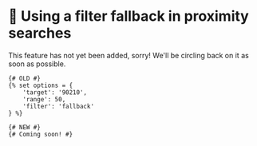 # 🔧 Using a filter fallback in proximity searches

<update-message/>

This feature has not yet been added, sorry! We'll be circling back on it as soon as possible.

```twig
{# OLD #}
{% set options = {
    'target': '90210',
    'range': 50,
    'filter': 'fallback'
} %}

{# NEW #}
{# Coming soon! #}
```

<!--
:::tip New Documentation
See the complete new [EXAMPLE](/test/) documentation.
:::
-->
